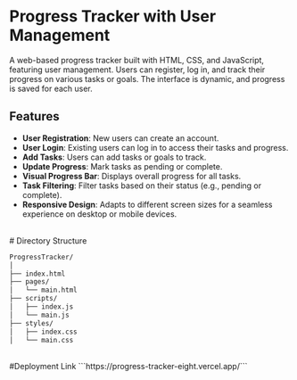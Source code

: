 # Progress Tracker with User Management

A web-based progress tracker built with HTML, CSS, and JavaScript, featuring user management. Users can register, log in, and track their progress on various tasks or goals. The interface is dynamic, and progress is saved for each user.

## Features

- **User Registration**: New users can create an account.
- **User Login**: Existing users can log in to access their tasks and progress.
- **Add Tasks**: Users can add tasks or goals to track.
- **Update Progress**: Mark tasks as pending or complete.
- **Visual Progress Bar**: Displays overall progress for all tasks.
- **Task Filtering**: Filter tasks based on their status (e.g., pending or complete).
- **Responsive Design**: Adapts to different screen sizes for a seamless experience on desktop or mobile devices.

<br>
# Directory Structure

```bash
ProgressTracker/
│
├── index.html              
├── pages/                  
│   └── main.html          
├── scripts/                
│   ├── index.js
│   └── main.js
├── styles/                 
│   ├── index.css
│   └── main.css
```
<br>
#Deployment Link
```https://progress-tracker-eight.vercel.app/```
